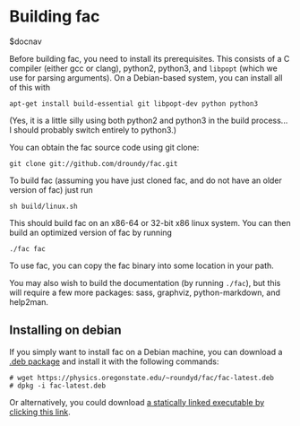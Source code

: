 # Building fac

$docnav

Before building fac, you need to install its prerequisites.  This
consists of a C compiler (either gcc or clang), python2, python3, and
`libpopt` (which we use for parsing arguments).  On a Debian-based
system, you can install all of this with

    apt-get install build-essential git libpopt-dev python python3

(Yes, it is a little silly using both python2 and python3 in the build
process... I should probably switch entirely to python3.)

You can obtain the fac source code using git clone:

    git clone git://github.com/droundy/fac.git

To build fac (assuming you have just cloned fac, and do not have an
older version of fac) just run

    sh build/linux.sh

This should build fac on an x86-64 or 32-bit x86 linux system.  You
can then build an optimized version of fac by running

    ./fac fac

To use fac, you can copy the fac binary into some location in your
path.

You may also wish to build the documentation (by running `./fac`), but
this will require a few more packages: sass, graphviz,
python-markdown, and help2man.

## Installing on debian

If you simply want to install fac on a Debian machine, you can
download a [.deb package](fac-latest.deb) and install it with the
following commands:

    # wget https://physics.oregonstate.edu/~roundyd/fac/fac-latest.deb
    # dpkg -i fac-latest.deb

Or alternatively, you could download [a statically linked executable by
clicking this link](fac).
